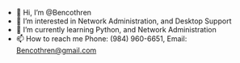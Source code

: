 - 👋 Hi, I’m @Bencothren
- 👀 I’m interested in Network Administration, and Desktop Support
- 🌱 I’m currently learning Python, and Network Administration
- 📫 How to reach me Phone: (984) 960-6651, Email: Bencothren@gmail.com

<!---
Bencothren/Bencothren is a ✨ special ✨ repository because its `README.md` (this file) appears on your GitHub profile.
You can click the Preview link to take a look at your changes.
--->
